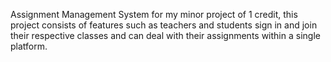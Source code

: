 Assignment Management System for my minor project of 1 credit, this project consists of features such as teachers and students sign in and join their respective classes and can deal with their assignments within a single platform.
